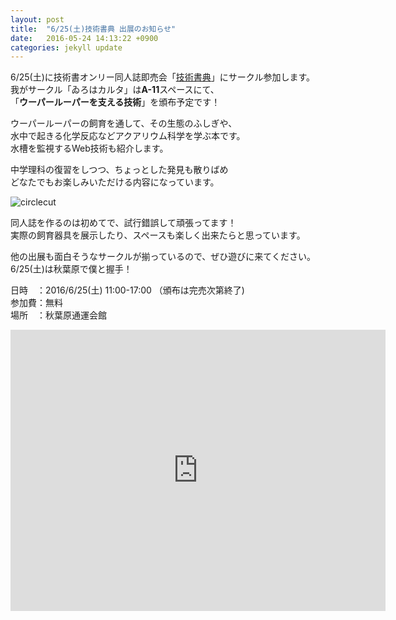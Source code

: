 ```yaml
---
layout: post
title:  "6/25(土)技術書典 出展のお知らせ"
date:   2016-05-24 14:13:22 +0900
categories: jekyll update
---
```

6/25(土)に技術書オンリー同人誌即売会「[技術書典](https://techbookfest.org/)」にサークル参加します。  
我がサークル「ゐろはカルタ」は**A-11**スペースにて、  
「**ウーパールーパーを支える技術**」を頒布予定です！    

ウーパールーパーの飼育を通して、その生態のふしぎや、  
水中で起きる化学反応などアクアリウム科学を学ぶ本です。  
水槽を監視するWeb技術も紹介します。  

中学理科の復習をしつつ、ちょっとした発見も散りばめ  
どなたでもお楽しみいただける内容になっています。  

![circlecut](http://wirohakaruta.github.io/tech/img/circlecut.png)  

同人誌を作るのは初めてで、試行錯誤して頑張ってます！  
実際の飼育器具を展示したり、スペースも楽しく出来たらと思っています。  

他の出展も面白そうなサークルが揃っているので、ぜひ遊びに来てください。  
6/25(土)は秋葉原で僕と握手！  


日時　：2016/6/25(土)  11:00-17:00 （頒布は完売次第終了)  
参加費：無料  
場所　：秋葉原通運会館  
<iframe src="https://www.google.com/maps/embed?pb=!1m18!1m12!1m3!1d3239.9823404842914!2d139.76893931525944!3d35.70205218018947!2m3!1f0!2f0!3f0!3m2!1i1024!2i768!4f13.1!3m3!1m2!1s0x60188c1e76d5b563%3A0x5df8636c51a7faaa!2z44CSMTAxLTAwMjEg5p2x5Lqs6YO95Y2D5Luj55Sw5Yy65aSW56We55Sw77yT5LiB55uu77yR77yW4oiS77yR77yYIOmAmumBi-S8mumkqA!5e0!3m2!1sja!2sjp!4v1464106470585" width="600" height="450" frameborder="0" style="border:0" allowfullscreen></iframe>


